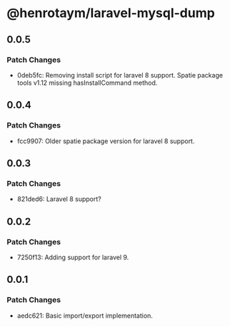 # @henrotaym/laravel-mysql-dump

## 0.0.5

### Patch Changes

- 0deb5fc: Removing install script for laravel 8 support. Spatie package tools v1.12 missing hasInstallCommand method.

## 0.0.4

### Patch Changes

- fcc9907: Older spatie package version for laravel 8 support.

## 0.0.3

### Patch Changes

- 821ded6: Laravel 8 support?

## 0.0.2

### Patch Changes

- 7250f13: Adding support for laravel 9.

## 0.0.1

### Patch Changes

- aedc621: Basic import/export implementation.
